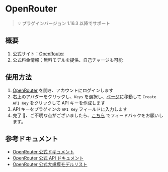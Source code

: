 # OpenRouter

> 💡 プラグインバージョン 1.16.3 以降でサポート

## 概要

1.  公式サイト：[OpenRouter](https://openrouter.ai/)
2.  公式料金情報：無料モデルを提供、自己チャージも可能

## 使用方法

1.  [OpenRouter](https://openrouter.ai/) を開き、アカウントにログインします
2.  右上のアバターをクリックし、`Keys` を選択し、[ページ](https://openrouter.ai/settings/keys)に移動して `Create API Key` をクリックして API キーを作成します
3.  API キーをプラグインの `API Key` フィールドに入力します
4.  完了 🎉、ご不明な点がございましたら、[こちら](https://github.com/immersive-translate/immersive-translate/issues/137) でフィードバックをお願いします。

## 参考ドキュメント

-   [OpenRouter 公式ドキュメント](https://openrouter.ai/docs/quickstart)
-   [OpenRouter 公式 API ドキュメント](https://openrouter.ai/docs/api-reference/overview)
-   [OpenRouter 公式大規模モデルリスト](https://openrouter.ai/models)
